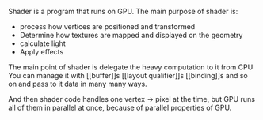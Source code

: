 Shader is a program that runs on GPU.
The main purpose of shader is:
- process how vertices are positioned and transformed
- Determine how textures are mapped and displayed on the geometry 
- calculate light
- Apply effects 

The main point of shader is delegate the heavy computation to it from CPU
You can manage it with [[buffer]]s [[layout qualifier]]s [[binding]]s and so on and pass to it data in many many ways.

And then shader code handles one vertex -> pixel at the time, but GPU runs all of them in parallel at once, because of parallel properties of GPU.